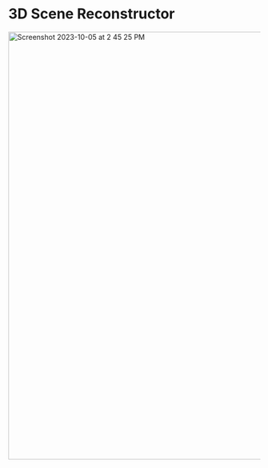 # 3D Scene Reconstructor

<img width="857" alt="Screenshot 2023-10-05 at 2 45 25 PM" src="https://github.com/RitxmSaha/3dscenereconstructor/assets/37753762/9c417895-cd2a-458f-bd35-610255157691">
